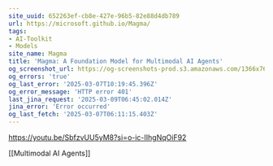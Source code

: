 ```yaml
---
site_uuid: 652263ef-cb8e-427e-96b5-82e88d4db789
url: https://microsoft.github.io/Magma/
tags:
- AI-Toolkit
- Models
site_name: Magma
title: 'Magma: A Foundation Model for Multimodal AI Agents'
og_screenshot_url: https://og-screenshots-prod.s3.amazonaws.com/1366x768/80/false/ca8023dd3c55bdc930006a714012248b504e4b59745d744e41232c1debdc06af.jpeg
og_errors: 'true'
og_last_error: '2025-03-07T10:19:45.396Z'
og_error_message: 'HTTP error 401'
last_jina_request: '2025-03-09T06:45:02.014Z'
jina_error: 'Error occurred'
og_last_fetch: '2025-03-07T06:11:15.403Z'
---
```


https://youtu.be/SbfzvUU5yM8?si=o-ic-IIhgNqOiF92

[[Multimodal AI Agents]]


